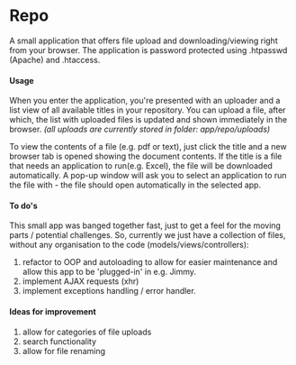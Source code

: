 # Repo
A small application that offers file upload and downloading/viewing right from your browser.
The application is password protected using .htpasswd (Apache) and .htaccess.

#### Usage
When you enter the application, you're presented with an uploader and a list view of all available titles in your repository.
You can upload a file, after which, the list with uploaded files is updated and shown immediately in the browser.
_(all uploads are currently stored in folder: app/repo/uploads)_

To view the contents of a file (e.g. pdf or text), just click the title and a new browser tab is opened showing the document contents.
If the title is a file that needs an application to run(e.g. Excel), the file will be downloaded automatically.
A pop-up window will ask you to select an application to run the file with - the file should open automatically in the selected app.

#### To do's
This small app was banged together fast, just to get a feel for the moving parts / potential challenges.
So, currently we just have a collection of files, without any organisation to the code (models/views/controllers):
1. refactor to OOP and autoloading to allow for easier maintenance and allow this app to be 'plugged-in' in e.g. Jimmy.
2. implement AJAX requests (xhr)
3. implement exceptions handling / error handler.

#### Ideas for improvement
1. allow for categories of file uploads
2. search functionality
3. allow for file renaming




